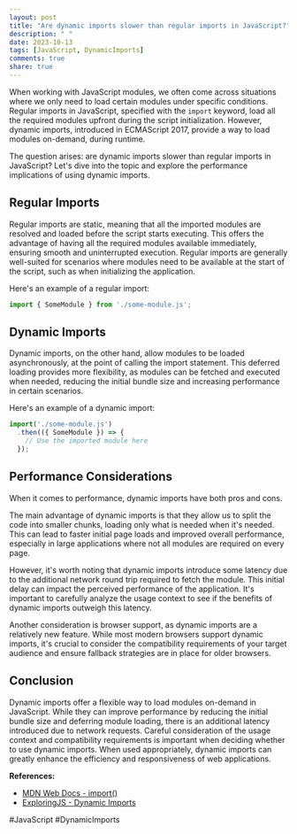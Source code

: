```yaml
---
layout: post
title: "Are dynamic imports slower than regular imports in JavaScript?"
description: " "
date: 2023-10-13
tags: [JavaScript, DynamicImports]
comments: true
share: true
---
```


When working with JavaScript modules, we often come across situations where we only need to load certain modules under specific conditions. Regular imports in JavaScript, specified with the `import` keyword, load all the required modules upfront during the script initialization. However, dynamic imports, introduced in ECMAScript 2017, provide a way to load modules on-demand, during runtime. 

The question arises: are dynamic imports slower than regular imports in JavaScript? Let's dive into the topic and explore the performance implications of using dynamic imports.

## Regular Imports

Regular imports are static, meaning that all the imported modules are resolved and loaded before the script starts executing. This offers the advantage of having all the required modules available immediately, ensuring smooth and uninterrupted execution. Regular imports are generally well-suited for scenarios where modules need to be available at the start of the script, such as when initializing the application.

Here's an example of a regular import:

```javascript
import { SomeModule } from './some-module.js';
```

## Dynamic Imports

Dynamic imports, on the other hand, allow modules to be loaded asynchronously, at the point of calling the import statement. This deferred loading provides more flexibility, as modules can be fetched and executed when needed, reducing the initial bundle size and increasing performance in certain scenarios.

Here's an example of a dynamic import:

```javascript
import('./some-module.js')
  .then(({ SomeModule }) => {
    // Use the imported module here
  });
```

## Performance Considerations

When it comes to performance, dynamic imports have both pros and cons. 

The main advantage of dynamic imports is that they allow us to split the code into smaller chunks, loading only what is needed when it's needed. This can lead to faster initial page loads and improved overall performance, especially in large applications where not all modules are required on every page.

However, it's worth noting that dynamic imports introduce some latency due to the additional network round trip required to fetch the module. This initial delay can impact the perceived performance of the application. It's important to carefully analyze the usage context to see if the benefits of dynamic imports outweigh this latency.

Another consideration is browser support, as dynamic imports are a relatively new feature. While most modern browsers support dynamic imports, it's crucial to consider the compatibility requirements of your target audience and ensure fallback strategies are in place for older browsers.

## Conclusion

Dynamic imports offer a flexible way to load modules on-demand in JavaScript. While they can improve performance by reducing the initial bundle size and deferring module loading, there is an additional latency introduced due to network requests. Careful consideration of the usage context and compatibility requirements is important when deciding whether to use dynamic imports. When used appropriately, dynamic imports can greatly enhance the efficiency and responsiveness of web applications.

**References:**
- [MDN Web Docs - import()](https://developer.mozilla.org/en-US/docs/Web/JavaScript/Reference/Statements/import)
- [ExploringJS - Dynamic Imports](https://exploringjs.com/es6/ch_modules.html#sec_import-metaproperties)

<!--hashtags-->
#JavaScript #DynamicImports